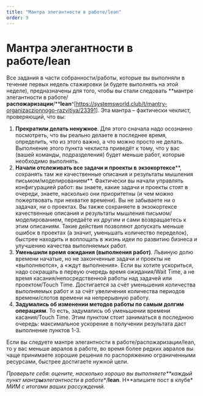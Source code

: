 ```yaml
---
title: "Мантра элегантности в работе/lean"
order: 9
---
```


# Мантра элегантности в работе/lean

Все задания в части собранности/работы, которые вы выполняли в течение первых недель стажировки (и будете выполнять на этой неделе), предназначены для того, чтобы вы стали следовать **мантре элегантности в работе/****распожаризации****/****lean**^[<https://systemsworld.club/t/mantry-organizaczionnogo-razvitiya/23391>]. Эта мантра – фактически чеклист, проверяющий, что вы:

1. **Прекратили делать ненужное**. Для этого сначала надо осознанно посмотреть, что вы реально делаете в последнее время, определить, что из этого важно, а что можно просто не делать. Выполнение этого пункта чеклиста приведёт к тому, что у вас (вашей команды, подразделения) будет меньше работ, которые необходимо выполнять.
2. **Начали отслеживать все задачи и проекты в** **экзокортексе****, сохранять там же качественные описания и результаты мышления письмом/моделированием**. Фактически вы начали управлять конфигурацией работ: вы знаете, какие задачи и проекты стоят в очереди, знаете, насколько они приоритетны (и чем можно пожертвовать при нехватке времени). Вы не забываете ни о задачах, ни о проектах. Вы также сохраняете в экзокортексе качественные описания и результаты мышления письмом/моделированием, передаёте их другим и сами возвращаетесь к этим описаниям. Такие действия позволяют допускать меньше ошибок в проектах (а значит, уменьшать количество переделок), быстрее находить и воплощать в жизнь идеи по развитию бизнеса и улучшению качества выполняемых работ.
3. **Уменьшили время** **ожидания (выполнения работ)**. Львиную долю времени начатые, но не законченные задачи и проекты не «выполняются», а «ждут выполнения». Если вы хотите ускориться, надо сокращать в первую очередь время ожидания/Wait Time, а не время касания/непосредственной работы над задачей или проектом/Touch Time. Достигается за счёт уменьшения количества выполняемых работ и за счёт увеличения количества периодов времени/слотов времени на непрерывную работу.
4. **Задумались об изменении методов работы по самым долгим операциям**. То есть, задумались об уменьшении времени касания/Touch Time. Этим пунктом стоит заниматься в последнюю очередь: максимальное ускорение в получении результата даст выполнение пунктов 1-3.

Если вы следуете мантре элегантности в работе/распожаризации/lean, то у вас меньше авралов в работе, во время более редких авралов вы чаще принимаете хорошие решения по распоряжению ограниченными ресурсами, быстрее достигаете нужной цели.

*Проверьте себя: оцените, насколько хорошо вы* *выполняете**каждый пункт* *мантр**ы**элегантности в работе**/**lean**. Н**апишите пост в клубе* *МИМ* *с итогами ваших рассуждений.*